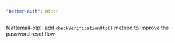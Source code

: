 ```yaml
---
"better-auth": minor
---
```


feat(email-otp): add `checkVerificationOtp()` method to improve the password reset flow
